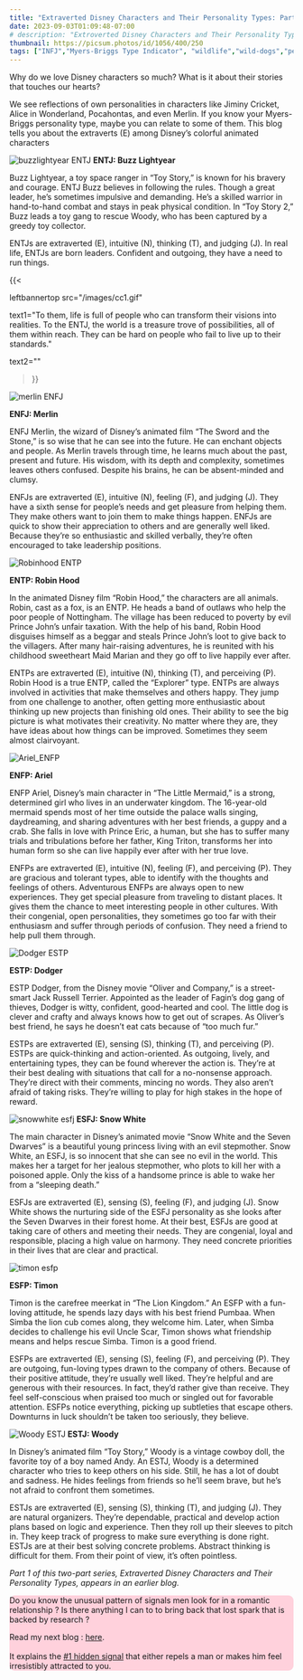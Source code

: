 ```yaml
---
title: "Extraverted Disney Characters and Their Personality Types: Part 2 of a Two-Part Series"
date: 2023-09-03T01:09:48-07:00
# description: "Extroverted Disney Characters and Their Personality Types Part 2"
thumbnail: https://picsum.photos/id/1056/400/250
tags: ["INFJ","Myers-Briggs Type Indicator", "wildlife","wild-dogs","pets","animal-welfare"]
---
```



<!-- This is **bold** text, and this is *emphasized* text.
![infp_injf table](/infp_injf-table.jpg)
Visit the [Hugo](https://gohugo.io) website! -->

<!-- https://beaconstreetusa.com/wp/extraverted-disney-characters-and-their-personality-types-part-2-of-a-two-part-series/ -->

Why do we love Disney characters so much? What is it about their stories that touches our hearts?

We see reflections of own personalities in characters like Jiminy Cricket, Alice in Wonderland, Pocahontas, and even Merlin. If you know your Myers-Briggs personality type, maybe you can relate to some of them. This blog tells you about the extraverts (E) among Disney’s colorful animated characters

![buzzlightyear ENTJ](/buzzlightyearENTJ.jpg)
**ENTJ: Buzz Lightyear**

Buzz Lightyear, a toy space ranger in “Toy Story,” is known for his bravery and courage. ENTJ Buzz believes in following the rules. Though a great leader, he’s sometimes impulsive and demanding. He’s a skilled warrior in hand-to-hand combat and stays in peak physical condition. In “Toy Story 2,” Buzz leads a toy gang to rescue Woody, who has been captured by a greedy toy collector.

ENTJs are extraverted (E), intuitive (N), thinking (T), and judging (J). In real life, ENTJs are born leaders. Confident and outgoing, they have a need to run things. 

{{< 

leftbannertop src="/images/cc1.gif" 

text1="To them, life is full of people who can transform their visions into realities. To the ENTJ, the world is a treasure trove of possibilities, all of them within reach. They can be hard on people who fail to live up to their standards." 

text2=""

>}}

![merlin ENFJ](/merlinENFJ.jpg)

**ENFJ: Merlin**

ENFJ Merlin, the wizard of Disney’s animated film “The Sword and the Stone,” is so wise that he can see into the future. He can enchant objects and people. As Merlin travels through time, he learns much about the past, present and future. His wisdom, with its depth and complexity, sometimes leaves others confused. Despite his brains, he can be absent-minded and clumsy.

ENFJs are extraverted (E), intuitive (N), feeling (F), and judging (J). They have a sixth sense for people’s needs and get pleasure from helping them. They make others want to join them to make things happen. ENFJs are quick to show their appreciation to others and are generally well liked. Because they’re so enthusiastic and skilled verbally, they’re often encouraged to take leadership positions.

 
![Robinhood ENTP](/RobinhoodENTP.jpg)

**ENTP: Robin Hood**

In the animated Disney film “Robin Hood,” the characters are all animals. Robin, cast as a fox, is an ENTP. He heads a band of outlaws who help the poor people of Nottingham. The village has been reduced to poverty by evil Prince John’s unfair taxation. With the help of his band, Robin Hood disguises himself as a beggar and steals Prince John’s loot to give back to the villagers. After many hair-raising adventures, he is reunited with his childhood sweetheart Maid Marian and they go off to live happily ever after.

ENTPs are extraverted (E), intuitive (N), thinking (T), and perceiving (P). Robin Hood is a true ENTP, called the “Explorer” type. ENTPs are always involved in activities that make themselves and others happy. They jump from one challenge to another, often getting more enthusiastic about thinking up new projects than finishing old ones. Their ability to see the big picture is what motivates their creativity. No matter where they are, they have ideas about how things can be improved. Sometimes they seem almost clairvoyant.

![Ariel_ENFP](/ArielENFP.jpg)

**ENFP: Ariel**

ENFP Ariel, Disney’s main character in “The Little Mermaid,” is a strong, determined girl who lives in an underwater kingdom. The 16-year-old mermaid spends most of her time outside the palace walls singing, daydreaming, and sharing adventures with her best friends, a guppy and a crab. She falls in love with Prince Eric, a human, but she has to suffer many trials and tribulations before her father, King Triton, transforms her into human form so she can live happily ever after with her true love.

ENFPs are extraverted (E), intuitive (N), feeling (F), and perceiving (P). They are gracious and tolerant types, able to identify with the thoughts and feelings of others. Adventurous ENFPs are always open to new experiences. They get special pleasure from traveling to distant places. It gives them the chance to meet interesting people in other cultures. With their congenial, open personalities, they sometimes go too far with their enthusiasm and suffer through periods of confusion. They need a friend to help pull them through.

![Dodger ESTP](/DodgerESTP.jpg)

**ESTP: Dodger**

ESTP Dodger, from the Disney movie “Oliver and Company,” is a street-smart Jack Russell Terrier. Appointed as the leader of Fagin’s dog gang of thieves, Dodger is witty, confident, good-hearted and cool. The little dog is clever and crafty and always knows how to get out of scrapes. As Oliver’s best friend, he says he doesn’t eat cats because of “too much fur.”

ESTPs are extraverted (E), sensing (S), thinking (T), and perceiving (P). ESTPs are quick-thinking and action-oriented. As outgoing, lively, and entertaining types, they can be found wherever the action is. They’re at their best dealing with situations that call for a no-nonsense approach. They’re direct with their comments, mincing no words. They also aren’t afraid of taking risks. They’re willing to play for high stakes in the hope of reward.

![snowwhite esfj](/SnowWhiteESFJ.jpg)
**ESFJ: Snow White**

The main character in Disney’s animated movie “Snow White and the Seven Dwarves” is a beautiful young princess living with an evil stepmother. Snow White, an ESFJ, is so innocent that she can see no evil in the world. This makes her a target for her jealous stepmother, who plots to kill her with a poisoned apple. Only the kiss of a handsome prince is able to wake her from a “sleeping death.”

ESFJs are extraverted (E), sensing (S), feeling (F), and judging (J). Snow White shows the nurturing side of the ESFJ personality as she looks after the Seven Dwarves in their forest home. At their best, ESFJs are good at taking care of others and meeting their needs. They are congenial, loyal and responsible, placing a high value on harmony. They need concrete priorities in their lives that are clear and practical.


![timon esfp](/TimonESFP.jpg)

**ESFP: Timon**

Timon is the carefree meerkat in “The Lion Kingdom.” An ESFP with a fun-loving attitude, he spends lazy days with his best friend Pumbaa. When Simba the lion cub comes along, they welcome him. Later, when Simba decides to challenge his evil Uncle Scar, Timon shows what friendship means and helps rescue Simba. Timon is a good friend.

ESFPs are extraverted (E), sensing (S), feeling (F), and perceiving (P). They are outgoing, fun-loving types drawn to the company of others. Because of their positive attitude, they’re usually well liked. They’re helpful and are generous with their resources. In fact, they’d rather give than receive. They feel self-conscious when praised too much or singled out for favorable attention. ESFPs notice everything, picking up subtleties that escape others. Downturns in luck shouldn’t be taken too seriously, they believe.


![Woody ESTJ](/WoodyESTJ.jpg)
**ESTJ: Woody**

In Disney’s animated film “Toy Story,” Woody is a vintage cowboy doll, the favorite toy of a boy named Andy. An ESTJ, Woody is a determined character who tries to keep others on his side. Still, he has a lot of doubt and sadness. He hides feelings from friends so he’ll seem brave, but he’s not afraid to confront them sometimes.

ESTJs are extraverted (E), sensing (S), thinking (T), and judging (J). They are natural organizers. They’re dependable, practical and develop action plans based on logic and experience. Then they roll up their sleeves to pitch in. They keep track of progress to make sure everything is done right. ESTJs are at their best solving concrete problems. Abstract thinking is difficult for them. From their point of view, it’s often pointless.

*Part 1 of this two-part series, Extraverted Disney Characters and Their Personality Types, appears in an earlier blog.*

<div style="background-color: #FFD1DC; border-radius: 9px;">
Do you know the unusual pattern of signals men look for in a romantic relationship ? Is there anything I can to to bring back that lost spark that is backed by research ? 

Read my next blog : <a id="aflink" href="/wp/what-makes-him-want-only-you" class="two" target="_blank" title="Video : This is the “secret ingredient” to his lasting commitment">here</a>.</br></br>It explains the <a id="aflink" href="/wp/what-makes-him-want-only-you" class="two" target="_blank" title="Video : This is the “secret ingredient” to his lasting commitment">#1 hidden signal</a> that either repels a man or makes 
him feel irresistibly attracted to you.
</div>
